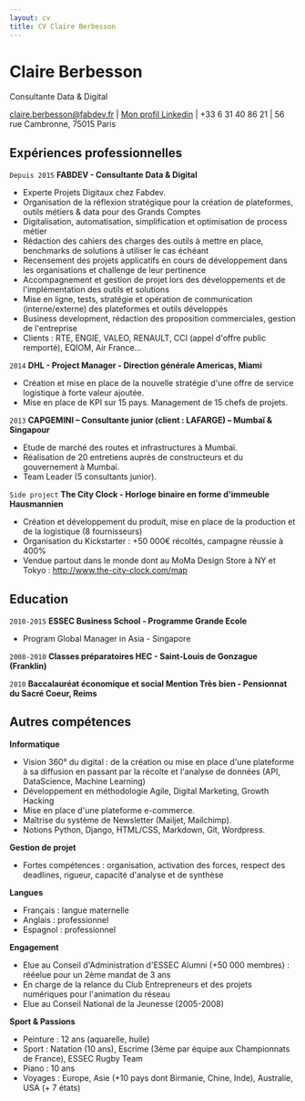 ```yaml
---
layout: cv
title: CV Claire Berbesson
---
```

# Claire Berbesson

Consultante Data & Digital

<div id="webaddress">
<a href="claire.berbesson@fabdev.fr">claire.berbesson@fabdev.fr</a>
| <a href="https://www.linkedin.com/in/claire-berbesson-86ba1339/">Mon profil Linkedin</a> | +33 6 31 40 86 21 | 56 rue Cambronne, 75015 Paris
</div>

## Expériences professionnelles

`Depuis 2015`
__FABDEV - Consultante Data & Digital__
- Experte Projets Digitaux chez Fabdev.
- Organisation de la réflexion stratégique pour la création de plateformes, outils métiers & data pour des Grands Comptes 
- Digitalisation, automatisation, simplification et optimisation de process métier
- Rédaction des cahiers des charges des outils à mettre en place, benchmarks de solutions à utiliser le cas échéant
- Recensement des projets applicatifs en cours de développement dans les organisations et challenge de leur pertinence
- Accompagnement et gestion de projet lors des développements et de l'implémentation des outils et solutions
- Mise en ligne, tests, stratégie et opération de communication (interne/externe) des plateformes et outils développés
- Business development, rédaction des proposition commerciales, gestion de l'entreprise
- Clients : RTE, ENGIE, VALEO, RENAULT, CCI (appel d'offre public remporté), EQIOM, Air France...

`2014`
__DHL - Project Manager - Direction générale Americas, Miami__
- Création et mise en place de la nouvelle stratégie d'une offre de service logistique à forte valeur ajoutée.
- Mise en place de KPI sur 15 pays. Management de 15 chefs de projets.

`2013`
__CAPGEMINI – Consultante junior (client : LAFARGE) – Mumbaï & Singapour__
- Etude de marché des routes et infrastructures à Mumbaï.
- Réalisation de 20 entretiens auprès de constructeurs et du gouvernement à Mumbaï.
- Team Leader (5 consultants junior).

`Side project`
__The City Clock - Horloge binaire en forme d'immeuble Hausmannien__
- Création et développement du produit, mise en place de la production et de la logistique (8 fournisseurs)
- Organisation du Kickstarter : +50 000€ récoltés, campagne réussie à 400%
- Vendue partout dans le monde dont au MoMa Design Store à NY et Tokyo : http://www.the-city-clock.com/map

## Education

`2010-2015`
__ESSEC Business School - Programme Grande Ecole__
- Program Global Manager in Asia - Singapore

`2008-2010`
__Classes préparatoires HEC - Saint-Louis de Gonzague (Franklin)__

`2010`
__Baccalauréat économique et social Mention Très bien - Pensionnat du Sacré Coeur, Reims__

## Autres compétences

__Informatique__
- Vision 360° du digital : de la création ou mise en place d'une plateforme à sa diffusion en passant par la récolte et         l'analyse de données (API, DataScience, Machine Learning)
- Développement en méthodologie Agile, Digital Marketing, Growth Hacking
- Mise en place d'une plateforme e-commerce.
- Maîtrise du système de Newsletter (Mailjet, Mailchimp).
- Notions Python, Django, HTML/CSS, Markdown, Git, Wordpress.

__Gestion de projet__
- Fortes compétences : organisation, activation des forces, respect des deadlines, rigueur, capacité d'analyse et de synthèse

__Langues__
- Français : langue maternelle
- Anglais : professionnel
- Espagnol : professionnel

__Engagement__
- Elue au Conseil d'Administration d'ESSEC Alumni (+50 000 membres) : rééelue pour un 2ème mandat de 3 ans
- En charge de la relance du Club Entrepreneurs et des projets numériques pour l'animation du réseau
- Elue au Conseil National de la Jeunesse (2005-2008)

__Sport & Passions__
- Peinture : 12 ans (aquarelle, huile)
- Sport : Natation (10 ans), Escrime (3ème par équipe aux Championnats de France), ESSEC Rugby Team
- Piano : 10 ans
- Voyages : Europe, Asie (+10 pays dont Birmanie, Chine, Inde), Australie, USA (+ 7 états)

<!-- ### Footer

Last updated: July 2019 -->


